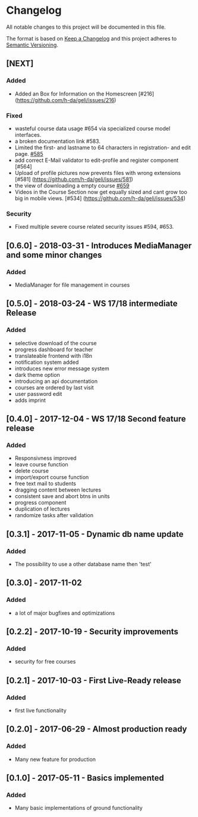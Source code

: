 # Changelog
All notable changes to this project will be documented in this file.

The format is based on [Keep a Changelog](http://keepachangelog.com/en/1.0.0/)
and this project adheres to [Semantic Versioning](http://semver.org/spec/v2.0.0.html).

## [NEXT] 
### Added
- Added an Box for Information on the Homescreen [#216] (https://github.com/h-da/geli/issues/216)

### Fixed
- wasteful course data usage #654 via specialized course model interfaces.
- a broken documentation link #583.
- Limited the first- and lastname to 64 characters in registration- and edit page. [#585](https://github.com/h-da/geli/issues/585)
- add correct E-Mail validator to edit-profile and register component [#564]
- Upload of profile pictures now prevents files with wrong extensions [#581] (https://github.com/h-da/geli/issues/581)
- the view of downloading a empty course [#659](https://github.com/h-da/geli/issues/659)
- Videos in the Course Section now get equally sized and cant grow too big in mobile views. [#534] (https://github.com/h-da/geli/issues/534) 

### Security
- Fixed multiple severe course related security issues #594, #653.


## [0.6.0] - 2018-03-31 - Introduces MediaManager and some minor changes
### Added
- MediaManager for file management in courses


## [0.5.0] - 2018-03-24 - WS 17/18 intermediate Release
### Added
- selective download of the course
- progress dashboard for teacher
- translateable frontend with i18n
- notification system added
- introduces new error message system
- dark theme option
- introducing an api documentation
- courses are ordered by last visit
- user password edit
- adds imprint


## [0.4.0] - 2017-12-04 - WS 17/18 Second feature release
### Added
- Responsivness improved
- leave course function
- delete course
- import/export course function
- free text mail to students
- dragging content between lectures
- consistent save and abort btns in units
- progress component
- duplication of lectures
- randomize tasks after validation


## [0.3.1] - 2017-11-05 - Dynamic db name update
### Added
- The possibility to use a other database name then 'test'


## [0.3.0] - 2017-11-02
### Added
- a lot of major bugfixes and optimizations


## [0.2.2] - 2017-10-19 - Security improvements
### Added 
- security for free courses


## [0.2.1] - 2017-10-03 - First Live-Ready release
### Added
- first live functionality


## [0.2.0] - 2017-06-29 - Almost production ready
### Added
- Many new feature for production


## [0.1.0] - 2017-05-11 - Basics implemented
### Added
- Many basic implementations of ground functionality
